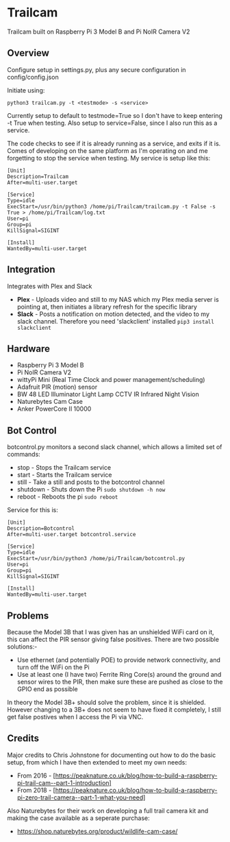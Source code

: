 # Trailcam

Trailcam built on Raspberry Pi 3 Model B and Pi NoIR Camera V2

## Overview

Configure setup in settings.py, plus any secure configuration in config/config.json

Initiate using:

```python3 trailcam.py -t <testmode> -s <service>```

Currently setup to default to testmode=True so I don't have to keep entering -t True when testing. Also setup to service=False, since I also run this as a service.

The code checks to see if it is already running as a service, and exits if it is. Comes of developing on the same platform as I'm operating on and me forgetting to stop the service when testing. My service is setup like this:

```
[Unit]
Description=Trailcam
After=multi-user.target

[Service]
Type=idle
ExecStart=/usr/bin/python3 /home/pi/Trailcam/trailcam.py -t False -s True > /home/pi/Trailcam/log.txt
User=pi
Group=pi
KillSignal=SIGINT

[Install]
WantedBy=multi-user.target
```

## Integration
Integrates with Plex and Slack
* **Plex** - Uploads video and still to my NAS which my Plex media server is pointing at, then initiates a library refresh for the specific library
* **Slack** - Posts a notification on motion detected, and the video to my slack channel. Therefore you need 'slackclient' installed ```pip3 install slackclient```

## Hardware
* Raspberry Pi 3 Model B
* Pi NoIR Camera V2
* wittyPi Mini (Real Time Clock and power management/scheduling)
* Adafruit PIR (motion) sensor
* BW 48 LED Illuminator Light Lamp CCTV IR Infrared Night Vision
* Naturebytes Cam Case
* Anker PowerCore II 10000

## Bot Control
botcontrol.py monitors a second slack channel, which allows a limited set of commands:
* stop - Stops the Trailcam service
* start - Starts the Trailcam service
* still - Take a still and posts to the botcontrol channel
* shutdown - Shuts down the Pi ```sudo shutdown -h now```
* reboot - Reboots the pi ```sudo reboot``` 

Service for this is:

```
[Unit]
Description=Botcontrol
After=multi-user.target botcontrol.service

[Service]
Type=idle
ExecStart=/usr/bin/python3 /home/pi/Trailcam/botcontrol.py
User=pi
Group=pi
KillSignal=SIGINT

[Install]
WantedBy=multi-user.target
```

## Problems
Because the Model 3B that I was given has an unshielded WiFi card on it, this can affect the PIR sensor giving false positives. There are two possible solutions:-
* Use ethernet (and potentially POE) to provide network connectivity, and turn off the WiFi on the Pi
* Use at least one (I have two) Ferrite Ring Core(s) around the ground and sensor wires to the PIR, then make sure these are pushed as close to the GPIO end as possible

In theory the Model 3B+ should solve the problem, since it is shielded. However changing to a 3B+ does not seem to have fixed it completely, I still get false postives when I access the Pi via VNC.

## Credits
Major credits to Chris Johnstone for documenting out how to do the basic setup, from which I have then extended to meet my own needs:
* From 2016 - [https://peaknature.co.uk/blog/how-to-build-a-raspberry-pi-trail-cam--part-1-introduction]
* From 2018 - [https://peaknature.co.uk/blog/how-to-build-a-raspberry-pi-zero-trail-camera--part-1-what-you-need]

Also Naturebytes for their work on developing a full trail camera kit and making the case available as a seperate purchase:
* https://shop.naturebytes.org/product/wildlife-cam-case/
